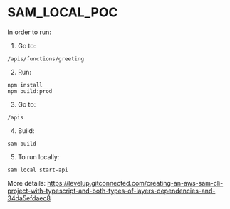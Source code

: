 # SAM_LOCAL_POC

In order to run:

1. Go to:
```
/apis/functions/greeting
```

2. Run:
```
npm install
npm build:prod
```

3. Go to:
```
/apis
```

4. Build:
```
sam build
```

5. To run locally:
```
sam local start-api
```

More details:
https://levelup.gitconnected.com/creating-an-aws-sam-cli-project-with-typescript-and-both-types-of-layers-dependencies-and-34da5efdaec8
